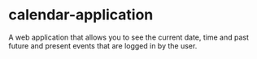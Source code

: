 # calendar-application
A web application that allows you to see the current date, time and past future and present events that are logged in by the user.
